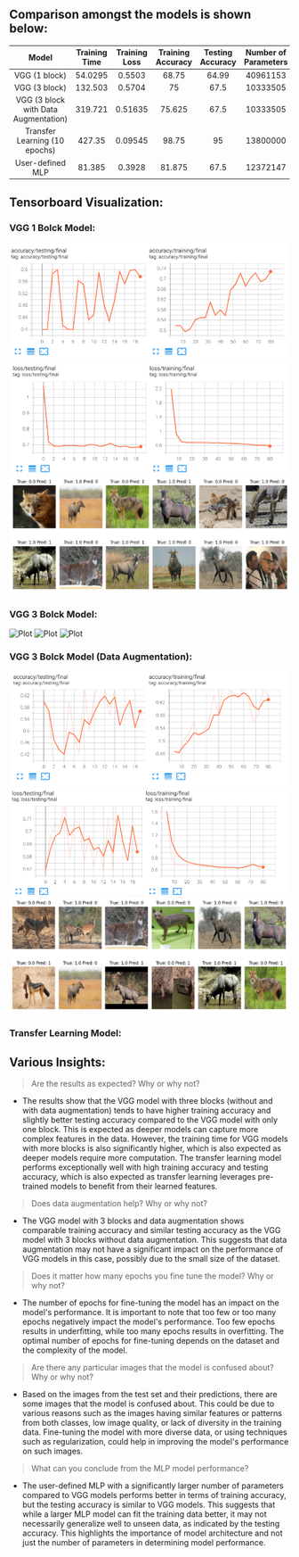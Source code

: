 ## Comparison amongst the models is shown below:

<p align = "center">
  
   | **Model** | **Training Time** | **Training Loss** |  **Training Accuracy** | **Testing Accuracy** | **Number of Parameters** |
   |:-----------:|:-----------------:|:----------------:|:----------------------:| :-------------------:| :-----------------------:|
   |   VGG (1 block)        |      54.0295     |    0.5503   |     68.75      |      64.99     |   40961153    | 
   |   VGG (3 block)        |      132.503     |    0.5704   |     75     |      67.5     |   10333505    | 
   |   VGG (3 block with Data Augmentation)        |      319.721     |    0.51635   |     75.625     |      67.5     |   10333505    | 
   |   Transfer Learning (10 epochs)       |     427.35    |    0.09545   |     98.75     |      95     |   13800000    |
   |   User-defined MLP        |      81.385     |    0.3928   |     81.875     |      67.5     |   12372147    | 
</p>

## Tensorboard Visualization:

### VGG 1 Bolck Model:

![Plot](https://github.com/JINAY08/es654_assignment5_jinay_neel/blob/main/images/vgg_1block_accuracy.png)
![Plot](https://github.com/JINAY08/es654_assignment5_jinay_neel/blob/main/images/vgg_1block_loss.png)
![Plot](https://github.com/JINAY08/es654_assignment5_jinay_neel/blob/main/images/vgg_1block_images.png)


### VGG 3 Bolck Model:

![Plot]()
![Plot]()
![Plot]()

### VGG 3 Bolck Model (Data Augmentation):

![Plot](https://github.com/JINAY08/es654_assignment5_jinay_neel/blob/main/images/vgg_3blockdataaugment_accuracy.png)
![Plot](https://github.com/JINAY08/es654_assignment5_jinay_neel/blob/main/images/vgg_3block_dataaugment_loss.png)
![Plot](https://github.com/JINAY08/es654_assignment5_jinay_neel/blob/main/images/vgg_3block_dataaugment_images.png)

### Transfer Learning Model:

## Various Insights:
> Are the results as expected? Why or why not?
- The results show that the VGG model with three blocks (without and with data augmentation) tends to have higher training accuracy and slightly better testing accuracy compared to the VGG model with only one block. This is expected as deeper models can capture more complex features in the data. However, the training time for VGG models with more blocks is also significantly higher, which is also expected as deeper models require more computation. The transfer learning model performs exceptionally well with high training accuracy and testing accuracy, which is also expected as transfer learning leverages pre-trained models to benefit from their learned features.
  
> Does data augmentation help? Why or why not?
- The VGG model with 3 blocks and data augmentation shows comparable training accuracy and similar testing accuracy as the VGG model with 3 blocks without data augmentation. This suggests that data augmentation may not have a significant impact on the performance of VGG models in this case, possibly due to the small size of the dataset.
  
> Does it matter how many epochs you fine tune the model? Why or why not?
- The number of epochs for fine-tuning the model has an impact on the model's performance. It is important to note that too few or too many epochs negatively impact the model's performance. Too few epochs results in underfitting, while too many epochs results in overfitting. The optimal number of epochs for fine-tuning depends on the dataset and the complexity of the model.

> Are there any particular images that the model is confused about? Why or why not?
- Based on the images from the test set and their predictions, there are some images that the model is confused about. This could be due to various reasons such as the images having similar features or patterns from both classes, low image quality, or lack of diversity in the training data. Fine-tuning the model with more diverse data, or using techniques such as regularization, could help in improving the model's performance on such images.

> What can you conclude from the MLP model performance?
- The user-defined MLP with a significantly larger number of parameters compared to VGG models performs better in terms of training accuracy, but the testing accuracy is similar to VGG models. This suggests that while a larger MLP model can fit the training data better, it may not necessarily generalize well to unseen data, as indicated by the testing accuracy. This highlights the importance of model architecture and not just the number of parameters in determining model performance.
